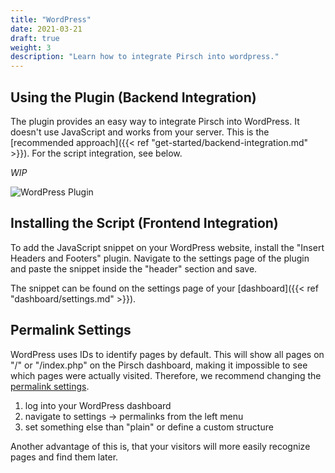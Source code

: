 ```yaml
---
title: "WordPress"
date: 2021-03-21
draft: true
weight: 3
description: "Learn how to integrate Pirsch into wordpress."
---
```


## Using the Plugin (Backend Integration)

The plugin provides an easy way to integrate Pirsch into WordPress. It doesn't use JavaScript and works from your server. This is the [recommended approach]({{< ref "get-started/backend-integration.md" >}}). For the script integration, see below.

*WIP*

![WordPress Plugin](/integration/wordpress.png)

## Installing the Script (Frontend Integration)

To add the JavaScript snippet on your WordPress website, install the "Insert Headers and Footers" plugin. Navigate to the settings page of the plugin and paste the snippet inside the "header" section and save.

The snippet can be found on the settings page of your [dashboard]({{< ref "dashboard/settings.md" >}}).

## Permalink Settings

WordPress uses IDs to identify pages by default. This will show all pages on "/" or "/index.php" on the Pirsch dashboard, making it impossible to see which pages were actually visited. Therefore, we recommend changing the [permalink settings](https://wordpress.org/support/article/settings-permalinks-screen/).

1. log into your WordPress dashboard
2. navigate to settings -> permalinks from the left menu
3. set something else than "plain" or define a custom structure

Another advantage of this is, that your visitors will more easily recognize pages and find them later.
